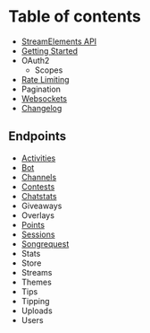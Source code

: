 # Table of contents

* [StreamElements API](README.md)
* [Getting Started](getting-started.md)
* OAuth2
  * Scopes
* [Rate Limiting](rate-limiting.md)
* Pagination
* [Websockets](websockets.md)
* [Changelog](changelog.md)

## Endpoints

* [Activities](endpoints/activities.md)
* [Bot](endpoints/bot.md)
* [Channels](endpoints/channels.md)
* [Contests](endpoints/contests.md)
* [Chatstats](endpoints/chatstats.md)
* Giveaways
* Overlays
* [Points](endpoints/points.md)
* [Sessions](endpoints/sessions.md)
* [Songrequest](endpoints/songrequest.md)
* Stats
* Store
* Streams
* Themes
* Tips
* Tipping
* Uploads
* Users

